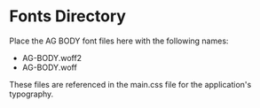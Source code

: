 # Fonts Directory

Place the AG BODY font files here with the following names:
- AG-BODY.woff2
- AG-BODY.woff

These files are referenced in the main.css file for the application's typography.
